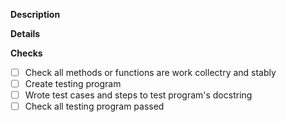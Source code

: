 **Description**

<!-- Modification description here. -->

**Details**

<!-- More info about PR here if you have. -->

**Checks**

<!-- If not about feature, delete this checks. -->

- [ ] Check all methods or functions are work collectry and stably
- [ ] Create testing program
- [ ] Wrote test cases and steps to test program's docstring
- [ ] Check all testing program passed
